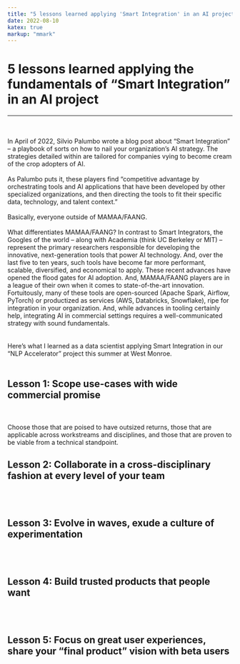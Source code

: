 ```yaml
---
title: "5 lessons learned applying 'Smart Integration' in an AI project."
date: 2022-08-10
katex: true
markup: "mmark"
---
```


# 5 lessons learned applying the fundamentals of “Smart Integration” in an AI project 
---
<br><br>
In April of 2022, Silvio Palumbo wrote a blog post about “Smart Integration” – a playbook of sorts on how to nail your organization’s AI strategy. The strategies detailed within are tailored for companies vying to become cream of the crop adopters of AI. 
<br><br>
As Palumbo puts it, these players find “competitive advantage by orchestrating tools and AI applications that have been developed by other specialized organizations, and then directing the tools to fit their specific data, technology, and talent context.” 
<br><br>
Basically, everyone outside of MAMAA/FAANG. 
<br><br>
What differentiates MAMAA/FAANG? In contrast to Smart Integrators, the Googles of the world – along with Academia (think UC Berkeley or MIT) – represent the primary researchers responsible for developing the innovative, next-generation tools that power AI technology. And, over the last five to ten years, such tools have become far more performant, scalable, diversified, and economical to apply. These recent advances have opened the flood gates for AI adoption. And, MAMAA/FAANG players are in a league of their own when it comes to state-of-the-art innovation. Fortuitously, many of these tools are open-sourced (Apache Spark, Airflow, PyTorch) or productized as services (AWS, Databricks, Snowflake), ripe for integration in your organization. And, while advances in tooling certainly help, integrating AI in commercial settings requires a well-communicated strategy with sound fundamentals.  
<br><br>
Here’s what I learned as a data scientist applying Smart Integration in our “NLP Accelerator” project this summer at West Monroe. 
<br><br>

## Lesson 1: Scope use-cases with wide commercial promise
<br><br>
Choose those that are poised to have outsized returns, those that are applicable across workstreams and disciplines, and those that are proven to be viable from a technical standpoint.

## Lesson 2: Collaborate in a cross-disciplinary fashion at every level of your team
<br><br>
## Lesson 3: Evolve in waves, exude a culture of experimentation
<br><br>
## Lesson 4: Build trusted products that people want
<br><br>
## Lesson 5: Focus on great user experiences, share your “final product” vision with beta users 
<br><br>
